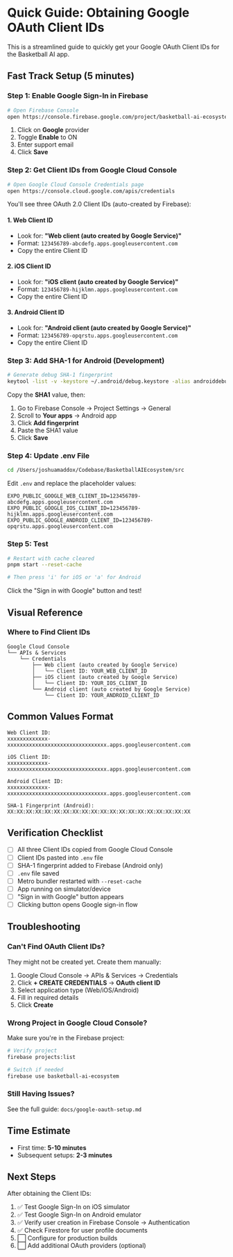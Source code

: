 # Quick Guide: Obtaining Google OAuth Client IDs

This is a streamlined guide to quickly get your Google OAuth Client IDs for the Basketball AI app.

## Fast Track Setup (5 minutes)

### Step 1: Enable Google Sign-In in Firebase

```bash
# Open Firebase Console
open https://console.firebase.google.com/project/basketball-ai-ecosystem/authentication/providers
```

1. Click on **Google** provider
2. Toggle **Enable** to ON
3. Enter support email
4. Click **Save**

### Step 2: Get Client IDs from Google Cloud Console

```bash
# Open Google Cloud Console Credentials page
open https://console.cloud.google.com/apis/credentials
```

You'll see three OAuth 2.0 Client IDs (auto-created by Firebase):

#### 1. Web Client ID
- Look for: **"Web client (auto created by Google Service)"**
- Format: `123456789-abcdefg.apps.googleusercontent.com`
- Copy the entire Client ID

#### 2. iOS Client ID  
- Look for: **"iOS client (auto created by Google Service)"**
- Format: `123456789-hijklmn.apps.googleusercontent.com`
- Copy the entire Client ID

#### 3. Android Client ID
- Look for: **"Android client (auto created by Google Service)"**
- Format: `123456789-opqrstu.apps.googleusercontent.com`
- Copy the entire Client ID

### Step 3: Add SHA-1 for Android (Development)

```bash
# Generate debug SHA-1 fingerprint
keytool -list -v -keystore ~/.android/debug.keystore -alias androiddebugkey -storepass android -keypass android
```

Copy the **SHA1** value, then:

1. Go to Firebase Console → Project Settings → General
2. Scroll to **Your apps** → Android app
3. Click **Add fingerprint**
4. Paste the SHA1 value
5. Click **Save**

### Step 4: Update .env File

```bash
cd /Users/joshuamaddox/Codebase/BasketballAIEcosystem/src
```

Edit `.env` and replace the placeholder values:

```env
EXPO_PUBLIC_GOOGLE_WEB_CLIENT_ID=123456789-abcdefg.apps.googleusercontent.com
EXPO_PUBLIC_GOOGLE_IOS_CLIENT_ID=123456789-hijklmn.apps.googleusercontent.com
EXPO_PUBLIC_GOOGLE_ANDROID_CLIENT_ID=123456789-opqrstu.apps.googleusercontent.com
```

### Step 5: Test

```bash
# Restart with cache cleared
pnpm start --reset-cache

# Then press 'i' for iOS or 'a' for Android
```

Click the "Sign in with Google" button and test!

## Visual Reference

### Where to Find Client IDs

```
Google Cloud Console
└── APIs & Services
    └── Credentials
        ├── Web client (auto created by Google Service)
        │   └── Client ID: YOUR_WEB_CLIENT_ID
        ├── iOS client (auto created by Google Service)  
        │   └── Client ID: YOUR_IOS_CLIENT_ID
        └── Android client (auto created by Google Service)
            └── Client ID: YOUR_ANDROID_CLIENT_ID
```

## Common Values Format

```
Web Client ID:
xxxxxxxxxxxxx-xxxxxxxxxxxxxxxxxxxxxxxxxxxxxxxx.apps.googleusercontent.com

iOS Client ID:
xxxxxxxxxxxxx-xxxxxxxxxxxxxxxxxxxxxxxxxxxxxxxx.apps.googleusercontent.com

Android Client ID:
xxxxxxxxxxxxx-xxxxxxxxxxxxxxxxxxxxxxxxxxxxxxxx.apps.googleusercontent.com

SHA-1 Fingerprint (Android):
XX:XX:XX:XX:XX:XX:XX:XX:XX:XX:XX:XX:XX:XX:XX:XX:XX:XX:XX:XX
```

## Verification Checklist

- [ ] All three Client IDs copied from Google Cloud Console
- [ ] Client IDs pasted into `.env` file
- [ ] SHA-1 fingerprint added to Firebase (Android only)
- [ ] `.env` file saved
- [ ] Metro bundler restarted with `--reset-cache`
- [ ] App running on simulator/device
- [ ] "Sign in with Google" button appears
- [ ] Clicking button opens Google sign-in flow

## Troubleshooting

### Can't Find OAuth Client IDs?

They might not be created yet. Create them manually:

1. Google Cloud Console → APIs & Services → Credentials
2. Click **+ CREATE CREDENTIALS** → **OAuth client ID**
3. Select application type (Web/iOS/Android)
4. Fill in required details
5. Click **Create**

### Wrong Project in Google Cloud Console?

Make sure you're in the Firebase project:

```bash
# Verify project
firebase projects:list

# Switch if needed
firebase use basketball-ai-ecosystem
```

### Still Having Issues?

See the full guide: `docs/google-oauth-setup.md`

## Time Estimate

- First time: **5-10 minutes**
- Subsequent setups: **2-3 minutes**

## Next Steps

After obtaining the Client IDs:

1. ✅ Test Google Sign-In on iOS simulator
2. ✅ Test Google Sign-In on Android emulator
3. ✅ Verify user creation in Firebase Console → Authentication
4. ✅ Check Firestore for user profile documents
5. ⬜ Configure for production builds
6. ⬜ Add additional OAuth providers (optional)
